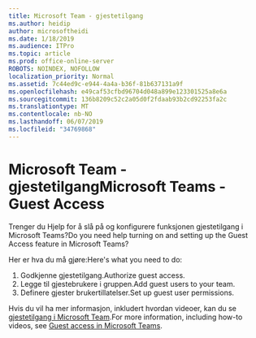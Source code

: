 ```yaml
---
title: Microsoft Team - gjestetilgang
ms.author: heidip
author: microsoftheidi
ms.date: 1/18/2019
ms.audience: ITPro
ms.topic: article
ms.prod: office-online-server
ROBOTS: NOINDEX, NOFOLLOW
localization_priority: Normal
ms.assetid: 7c44ed9c-e944-4a4a-b36f-81b637131a9f
ms.openlocfilehash: e49caf53cfbd96704d048a899e123301525a8e6a
ms.sourcegitcommit: 136b8209c52c2a05d0f2fdaab93b2cd92253fa2c
ms.translationtype: MT
ms.contentlocale: nb-NO
ms.lasthandoff: 06/07/2019
ms.locfileid: "34769868"
---
```

# <a name="microsoft-teams---guest-access"></a><span data-ttu-id="eaec3-102">Microsoft Team - gjestetilgang</span><span class="sxs-lookup"><span data-stu-id="eaec3-102">Microsoft Teams - Guest Access</span></span>

<span data-ttu-id="eaec3-103">Trenger du Hjelp for å slå på og konfigurere funksjonen gjestetilgang i Microsoft Teams?</span><span class="sxs-lookup"><span data-stu-id="eaec3-103">Do you need help turning on and setting up the Guest Access feature in Microsoft Teams?</span></span>

<span data-ttu-id="eaec3-104">Her er hva du må gjøre:</span><span class="sxs-lookup"><span data-stu-id="eaec3-104">Here's what you need to do:</span></span>

1. <span data-ttu-id="eaec3-105">Godkjenne gjestetilgang.</span><span class="sxs-lookup"><span data-stu-id="eaec3-105">Authorize guest access.</span></span>
1. <span data-ttu-id="eaec3-106">Legge til gjestebrukere i gruppen.</span><span class="sxs-lookup"><span data-stu-id="eaec3-106">Add guest users to your team.</span></span>
1. <span data-ttu-id="eaec3-107">Definere gjester brukertillatelser.</span><span class="sxs-lookup"><span data-stu-id="eaec3-107">Set up guest user permissions.</span></span>

<span data-ttu-id="eaec3-108">Hvis du vil ha mer informasjon, inkludert hvordan videoer, kan du se [gjestetilgang i Microsoft Team](https://docs.microsoft.com/microsoftteams/guest-access).</span><span class="sxs-lookup"><span data-stu-id="eaec3-108">For more information, including how-to videos, see [Guest access in Microsoft Teams](https://docs.microsoft.com/microsoftteams/guest-access).</span></span>

